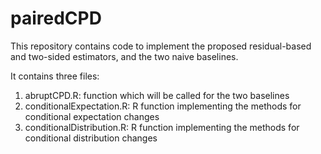 # pairedCPD
This repository contains code to implement the proposed residual-based and two-sided estimators, and the two naive baselines.

It contains three files:
1. abruptCPD.R: function which will be called for the two baselines
2. conditionalExpectation.R: R function implementing the methods for conditional expectation changes
3. conditionalDistribution.R: R function implementing the methods for conditional distribution changes
